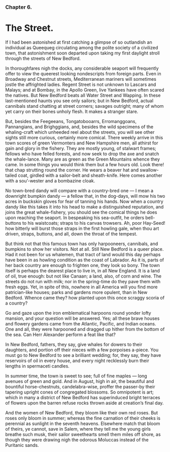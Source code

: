 ### Chapter 6. 
The Street.
===========


If I had been astonished at first catching a glimpse of so outlandish an
individual as Queequeg circulating among the polite society of a civilized
town, that astonishment soon departed upon taking my first daylight stroll
through the streets of New Bedford.

In thoroughfares nigh the docks, any considerable seaport will frequently offer
to view the queerest looking nondescripts from foreign parts. Even in Broadway
and Chestnut streets, Mediterranean mariners will sometimes jostle the
affrighted ladies. Regent Street is not unknown to Lascars and Malays; and at
Bombay, in the Apollo Green, live Yankees have often scared the natives. But
New Bedford beats all Water Street and Wapping. In these last-mentioned haunts
you see only sailors; but in New Bedford, actual cannibals stand chatting at
street corners; savages outright; many of whom yet carry on their bones unholy
flesh. It makes a stranger stare.

But, besides the Feegeeans, Tongatobooarrs, Erromanggoans, Pannangians, and
Brighggians, and, besides the wild specimens of the whaling-craft which
unheeded reel about the streets, you will see other sights still more curious,
certainly more comical. There weekly arrive in this town scores of green
Vermonters and New Hampshire men, all athirst for gain and glory in the
fishery. They are mostly young, of stalwart frames; fellows who have felled
forests, and now seek to drop the axe and snatch the whale-lance. Many are as
green as the Green Mountains whence they came. In some things you would think
them but a few hours old. Look there! that chap strutting round the corner. He
wears a beaver hat and swallow-tailed coat, girdled with a sailor-belt and
sheath-knife. Here comes another with a sou’-wester and a bombazine cloak.

No town-bred dandy will compare with a country-bred one — I mean a downright
bumpkin dandy — a fellow that, in the dog-days, will mow his two acres in
buckskin gloves for fear of tanning his hands. Now when a country dandy like
this takes it into his head to make a distinguished reputation, and joins the
great whale-fishery, you should see the comical things he does upon reaching
the seaport. In bespeaking his sea-outfit, he orders bell-buttons to his
waistcoats; straps to his canvas trowsers. Ah, poor Hay-Seed! how bitterly will
burst those straps in the first howling gale, when thou art driven, straps,
buttons, and all, down the throat of the tempest.

But think not that this famous town has only harpooneers, cannibals, and
bumpkins to show her visitors. Not at all. Still New Bedford is a queer place.
Had it not been for us whalemen, that tract of land would this day perhaps have
been in as howling condition as the coast of Labrador.  As it is, parts of her
back country are enough to frighten one, they look so bony. The town itself is
perhaps the dearest place to live in, in all New England. It is a land of oil,
true enough: but not like Canaan; a land, also, of corn and wine. The streets
do not run with milk; nor in the spring-time do they pave them with fresh eggs.
Yet, in spite of this, nowhere in all America will you find more patrician-like
houses; parks and gardens more opulent, than in New Bedford. Whence came they?
how planted upon this once scraggy scoria of a country?

Go and gaze upon the iron emblematical harpoons round yonder lofty mansion, and
your question will be answered. Yes; all these brave houses and flowery gardens
came from the Atlantic, Pacific, and Indian oceans.  One and all, they were
harpooned and dragged up hither from the bottom of the sea. Can Herr Alexander
perform a feat like that?

In New Bedford, fathers, they say, give whales for dowers to their daughters,
and portion off their nieces with a few porpoises a-piece.  You must go to New
Bedford to see a brilliant wedding; for, they say, they have reservoirs of oil
in every house, and every night recklessly burn their lengths in spermaceti
candles.

In summer time, the town is sweet to see; full of fine maples — long avenues of
green and gold. And in August, high in air, the beautiful and bountiful
horse-chestnuts, candelabra-wise, proffer the passer-by their tapering upright
cones of congregated blossoms. So omnipotent is art; which in many a district
of New Bedford has superinduced bright terraces of flowers upon the barren
refuse rocks thrown aside at creation’s final day.

And the women of New Bedford, they bloom like their own red roses. But roses
only bloom in summer; whereas the fine carnation of their cheeks is perennial
as sunlight in the seventh heavens. Elsewhere match that bloom of theirs, ye
cannot, save in Salem, where they tell me the young girls breathe such musk,
their sailor sweethearts smell them miles off shore, as though they were
drawing nigh the odorous Moluccas instead of the Puritanic sands.



